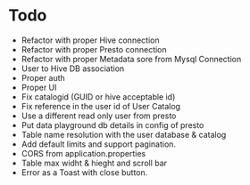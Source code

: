 # Todo
- Refactor with proper Hive connection
- Refactor with proper Presto connection
- Refactor with proper Metadata sore from Mysql Connection
- User to Hive DB association
- Proper auth
- Proper UI
- Fix catalogid (GUID or hive acceptable id)
- Fix reference in the user id of User Catalog
- Use a different read only user from presto
- Put data playground db details in config of presto
- Table name resolution with the user database & catalog
- Add default limits and support pagination.
- CORS from application.properties
- Table max widht & hieght and scroll bar
- Error as a Toast with close button.
